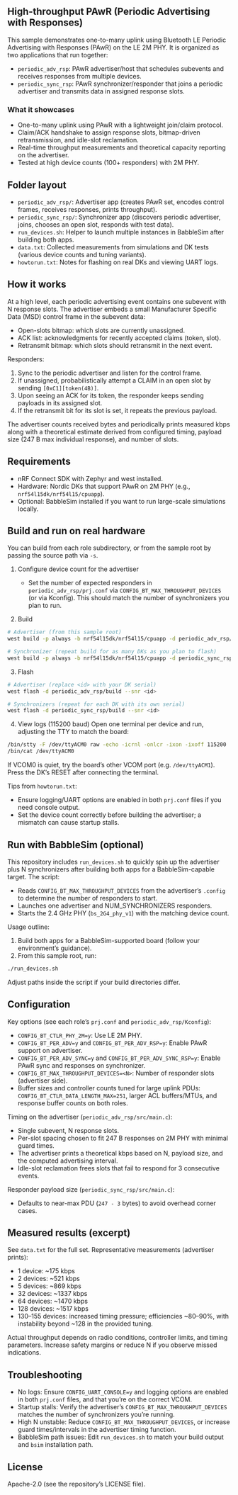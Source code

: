 ## High-throughput PAwR (Periodic Advertising with Responses)

This sample demonstrates one-to-many uplink using Bluetooth LE Periodic Advertising with Responses (PAwR) on the LE 2M PHY. It is organized as two applications that run together:
- `periodic_adv_rsp`: PAwR advertiser/host that schedules subevents and receives responses from multiple devices.
- `periodic_sync_rsp`: PAwR synchronizer/responder that joins a periodic advertiser and transmits data in assigned response slots.

### What it showcases
- One-to-many uplink using PAwR with a lightweight join/claim protocol.
- Claim/ACK handshake to assign response slots, bitmap-driven retransmission, and idle-slot reclamation.
- Real-time throughput measurements and theoretical capacity reporting on the advertiser.
- Tested at high device counts (100+ responders) with 2M PHY.

## Folder layout
- `periodic_adv_rsp/`: Advertiser app (creates PAwR set, encodes control frames, receives responses, prints throughput).
- `periodic_sync_rsp/`: Synchronizer app (discovers periodic advertiser, joins, chooses an open slot, responds with test data).
- `run_devices.sh`: Helper to launch multiple instances in BabbleSim after building both apps.
- `data.txt`: Collected measurements from simulations and DK tests (various device counts and tuning variants).
- `howtorun.txt`: Notes for flashing on real DKs and viewing UART logs.

## How it works
At a high level, each periodic advertising event contains one subevent with N response slots.
The advertiser embeds a small Manufacturer Specific Data (MSD) control frame in the subevent data:
- Open-slots bitmap: which slots are currently unassigned.
- ACK list: acknowledgments for recently accepted claims (token, slot).
- Retransmit bitmap: which slots should retransmit in the next event.

Responders:
1) Sync to the periodic advertiser and listen for the control frame.
2) If unassigned, probabilistically attempt a CLAIM in an open slot by sending `[0xC1][token(4B)]`.
3) Upon seeing an ACK for its token, the responder keeps sending payloads in its assigned slot.
4) If the retransmit bit for its slot is set, it repeats the previous payload.

The advertiser counts received bytes and periodically prints measured kbps along with a theoretical estimate derived from configured timing, payload size (247 B max individual response), and number of slots.

## Requirements
- nRF Connect SDK with Zephyr and west installed.
- Hardware: Nordic DKs that support PAwR on 2M PHY (e.g., `nrf54l15dk/nrf54l15/cpuapp`).
- Optional: BabbleSim installed if you want to run large-scale simulations locally.

## Build and run on real hardware
You can build from each role subdirectory, or from the sample root by passing the source path via `-s`.

1) Configure device count for the advertiser
   - Set the number of expected responders in `periodic_adv_rsp/prj.conf` via `CONFIG_BT_MAX_THROUGHPUT_DEVICES` (or via Kconfig). This should match the number of synchronizers you plan to run.

2) Build
```bash
# Advertiser (from this sample root)
west build -p always -b nrf54l15dk/nrf54l15/cpuapp -d periodic_adv_rsp/build -s periodic_adv_rsp

# Synchronizer (repeat build for as many DKs as you plan to flash)
west build -p always -b nrf54l15dk/nrf54l15/cpuapp -d periodic_sync_rsp/build -s periodic_sync_rsp
```

3) Flash
```bash
# Advertiser (replace <id> with your DK serial)
west flash -d periodic_adv_rsp/build --snr <id>

# Synchronizers (repeat for each DK with its own serial)
west flash -d periodic_sync_rsp/build --snr <id>
```

4) View logs (115200 baud)
Open one terminal per device and run, adjusting the TTY to match the board:
```bash
/bin/stty -F /dev/ttyACM0 raw -echo -icrnl -onlcr -ixon -ixoff 115200
/bin/cat /dev/ttyACM0
```
If VCOM0 is quiet, try the board’s other VCOM port (e.g. `/dev/ttyACM1`). Press the DK’s RESET after connecting the terminal.

Tips from `howtorun.txt`:
- Ensure logging/UART options are enabled in both `prj.conf` files if you need console output.
- Set the device count correctly before building the advertiser; a mismatch can cause startup stalls.

## Run with BabbleSim (optional)
This repository includes `run_devices.sh` to quickly spin up the advertiser plus N synchronizers after building both apps for a BabbleSim-capable target. The script:
- Reads `CONFIG_BT_MAX_THROUGHPUT_DEVICES` from the advertiser’s `.config` to determine the number of responders to start.
- Launches one advertiser and NUM_SYNCHRONIZERS responders.
- Starts the 2.4 GHz PHY (`bs_2G4_phy_v1`) with the matching device count.

Usage outline:
1) Build both apps for a BabbleSim-supported board (follow your environment’s guidance).
2) From this sample root, run:
```bash
./run_devices.sh
```
Adjust paths inside the script if your build directories differ.

## Configuration
Key options (see each role’s `prj.conf` and `periodic_adv_rsp/Kconfig`):
- `CONFIG_BT_CTLR_PHY_2M=y`: Use LE 2M PHY.
- `CONFIG_BT_PER_ADV=y` and `CONFIG_BT_PER_ADV_RSP=y`: Enable PAwR support on advertiser.
- `CONFIG_BT_PER_ADV_SYNC=y` and `CONFIG_BT_PER_ADV_SYNC_RSP=y`: Enable PAwR sync and responses on synchronizer.
- `CONFIG_BT_MAX_THROUGHPUT_DEVICES=<N>`: Number of responder slots (advertiser side).
- Buffer sizes and controller counts tuned for large uplink PDUs: `CONFIG_BT_CTLR_DATA_LENGTH_MAX=251`, larger ACL buffers/MTUs, and response buffer counts on both roles.

Timing on the advertiser (`periodic_adv_rsp/src/main.c`):
- Single subevent, N response slots.
- Per-slot spacing chosen to fit 247 B responses on 2M PHY with minimal guard times.
- The advertiser prints a theoretical kbps based on N, payload size, and the computed advertising interval.
- Idle-slot reclamation frees slots that fail to respond for 3 consecutive events.

Responder payload size (`periodic_sync_rsp/src/main.c`):
- Defaults to near-max PDU (`247 - 3` bytes) to avoid overhead corner cases.

## Measured results (excerpt)
See `data.txt` for the full set. Representative measurements (advertiser prints):
- 1 device: ~175 kbps
- 2 devices: ~521 kbps
- 5 devices: ~869 kbps 
- 32 devices: ~1337 kbps 
- 64 devices: ~1470 kbps 
- 128 devices: ~1517 kbps 
- 130–155 devices: increased timing pressure; efficiencies ~80–90%, with instability beyond ~128 in the provided tuning.

Actual throughput depends on radio conditions, controller limits, and timing parameters. Increase safety margins or reduce N if you observe missed indications.

## Troubleshooting
- No logs: Ensure `CONFIG_UART_CONSOLE=y` and logging options are enabled in both `prj.conf` files, and that you’re on the correct VCOM.
- Startup stalls: Verify the advertiser’s `CONFIG_BT_MAX_THROUGHPUT_DEVICES` matches the number of synchronizers you’re running.
- High N unstable: Reduce `CONFIG_BT_MAX_THROUGHPUT_DEVICES`, or increase guard times/intervals in the advertiser timing function.
- BabbleSim path issues: Edit `run_devices.sh` to match your build output and `bsim` installation path.

## License
Apache-2.0 (see the repository’s LICENSE file).